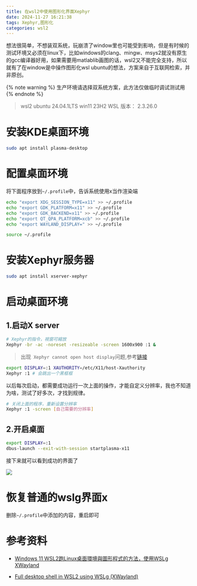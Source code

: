 ```yaml
---
title: 在wsl2中使用图形化界面Xephyr
date: 2024-11-27 16:21:38
tags: Xephyr,图形化
categories: wsl2
---
```


想法很简单，不想装双系统，玩崩溃了window里也可能受到影响，但是有时候的测试环境又必须在linux下，比如windows的clang、mingw、msys2就没有原生的gcc编译器好用，如果需要用matlablib画图的话，wsl2又不能完全支持，所以就有了在window是中操作图形化wsl ubuntu的想法，方案来自于互联网检索，并非原创。

{% note warning %}
生产环境请选择双系统方案，此方法仅做临时调试测试用
{% endnote %}


> wsl2 ubuntu 24.04.1LTS
> win11 23H2
> WSL 版本： 2.3.26.0


# 安装KDE桌面环境
```bash
sudo apt install plasma-desktop
```

# 配置桌面环境
将下面程序放到`~/.profile`中，告诉系统使用x当作渲染端
```bash
echo "export XDG_SESSION_TYPE=x11" >> ~/.profile
echo "export GDK_PLATFORM=x11" >> ~/.profile
echo "export GDK_BACKEND=x11" >> ~/.profile
echo "export QT_QPA_PLATFORM=xcb" >> ~/.profile
echo "export WAYLAND_DISPLAY=" >> ~/.profile

source ~/.profile
```

# 安装Xephyr服务器
```bash
sudo apt install xserver-xephyr
```

# 启动桌面环境
## 1.启动X server
```bash 
# Xephyr的指令，視窗可縮放
Xephyr -br -ac -noreset -resizeable -screen 1600x900 :1 &
```

> 出现` Xephyr cannot open host display`问题,参考[链接](https://github.com/dnschneid/crouton/issues/18)

```bash
export DISPLAY=:1 XAUTHORITY=/etc/X11/host-Xauthority
Xephyr :1 # 会跳出一个黑框框
```
以后每次启动，都需要成功运行一次上面的操作，才能自定义分辨率，我也不知道为啥，测试了好多次，才找到规律。

```bash
# 关闭上面的程序，重新设置分辨率
Xephyr :1 -screen [自己需要的分辨率]
```

## 2.开启桌面
```bash
export DISPLAY=:1
dbus-launch --exit-with-session startplasma-x11
```
接下来就可以看到成功的界面了

![](images/Xephyr.png)
# 恢复普通的wslg界面x
删除`~/.profile`中添加的内容，重启即可


# 参考资料
- [Windows 11 WSL2跑Linux桌面環境與圖形程式的方法，使用WSLg XWayland](https://ivonblog.com/posts/run-linux-desktop-on-wsl)

- [Full desktop shell in WSL2 using WSLg (XWayland)](https://gist.github.com/tdcosta100/e28636c216515ca88d1f2e7a2e188912#file-wsl2guiwslg-xwayland-en-md)
